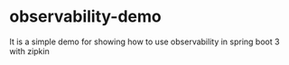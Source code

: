 # observability-demo
It is a simple demo for showing how to use observability in spring boot 3 with zipkin
